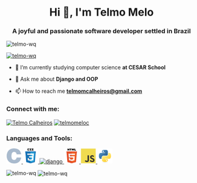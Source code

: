 <h1 align="center">Hi 👋, I'm Telmo Melo</h1>
<h3 align="center">A joyful and passionate software developer settled in Brazil</h3>

<p align="left"> <img src="https://komarev.com/ghpvc/?username=telmo-wq&label=Profile%20views&color=0e75b6&style=flat" alt="telmo-wq" /> </p>

<p align="left"> <a href="https://github.com/ryo-ma/github-profile-trophy"><img src="https://github-profile-trophy.vercel.app/?username=telmo-wq" alt="telmo-wq" /></a> </p>

- 🔭 I’m currently studying computer science **at CESAR School**

- 💬 Ask me about **Django and OOP**

- 📫 How to reach me **telmomcalheiros@gmail.com**

<h3 align="left">Connect with me:</h3>
<p align="left">
<a href="https://linkedin.com/in/Telmo-Calheiros" target="blank"><img align="center" src="https://raw.githubusercontent.com/rahuldkjain/github-profile-readme-generator/master/src/images/icons/Social/linked-in-alt.svg" alt="Telmo Calheiros" height="30" width="40" /></a>
<a href="https://instagram.com/telmomeloc" target="blank"><img align="center" src="https://raw.githubusercontent.com/rahuldkjain/github-profile-readme-generator/master/src/images/icons/Social/instagram.svg" alt="telmomeloc" height="30" width="40" /></a>
</p>

<h3 align="left">Languages and Tools:</h3>
<p align="left"> <a href="https://www.cprogramming.com/" target="_blank" rel="noreferrer"> <img src="https://raw.githubusercontent.com/devicons/devicon/master/icons/c/c-original.svg" alt="c" width="40" height="40"/> </a> <a href="https://www.w3schools.com/css/" target="_blank" rel="noreferrer"> <img src="https://raw.githubusercontent.com/devicons/devicon/master/icons/css3/css3-original-wordmark.svg" alt="css3" width="40" height="40"/> </a> <a href="https://www.djangoproject.com/" target="_blank" rel="noreferrer"> <img src="https://cdn.worldvectorlogo.com/logos/django.svg" alt="django" width="40" height="40"/> </a> <a href="https://www.w3.org/html/" target="_blank" rel="noreferrer"> <img src="https://raw.githubusercontent.com/devicons/devicon/master/icons/html5/html5-original-wordmark.svg" alt="html5" width="40" height="40"/> </a> <a href="https://developer.mozilla.org/en-US/docs/Web/JavaScript" target="_blank" rel="noreferrer"> <img src="https://raw.githubusercontent.com/devicons/devicon/master/icons/javascript/javascript-original.svg" alt="javascript" width="40" height="40"/> </a> <a href="https://www.python.org" target="_blank" rel="noreferrer"> <img src="https://raw.githubusercontent.com/devicons/devicon/master/icons/python/python-original.svg" alt="python" width="40" height="40"/> </a> </p>

<p><img align="left" src="https://github-readme-stats.vercel.app/api/top-langs?username=telmo-wq&show_icons=true&locale=en&layout=compact" alt="telmo-wq" /></p>

<p>&nbsp;<img align="center" src="https://github-readme-stats.vercel.app/api?username=telmo-wq&show_icons=true&locale=en" alt="telmo-wq" /></p>

